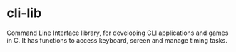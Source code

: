 # cli-lib
Command Line Interface library, for developing CLI applications and games in C. It has functions to access keyboard, screen and manage timing tasks.
